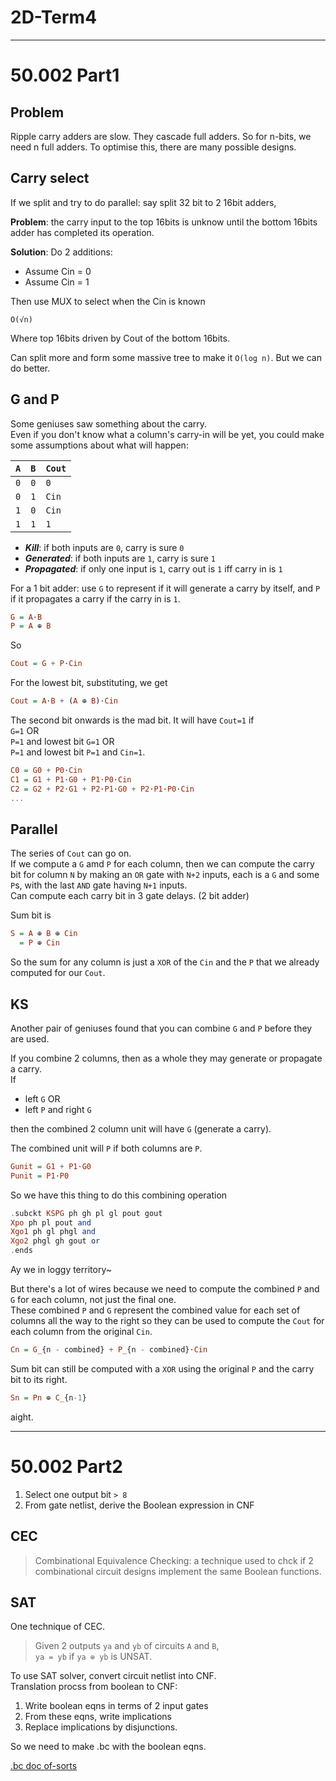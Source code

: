 # 2D-Term4

---

# 50.002 Part1

## Problem

Ripple carry adders are slow.
They cascade full adders.
So for n-bits, we need n full adders.
To optimise this, there are many possible designs.

## Carry select

If we split and try to do parallel: say split 32 bit to 2 16bit adders,

**Problem**: the carry input to the top 16bits is unknow until the bottom 16bits adder has completed its operation.

**Solution**:
Do 2 additions:

- Assume Cin = 0
- Assume Cin = 1

Then use MUX to select when the Cin is known

`O(√n)`

Where top 16bits driven by Cout of the bottom 16bits.

Can split more and form some massive tree to make it `O(log n)`.
But we can do better.

## G and P

Some geniuses saw something about the carry.\
Even if you don't know what a column's carry-in will be yet, you could make some assumptions about what will happen:

| `A` | `B` | `Cout` |
| --- | --- | ------ |
| `0` | `0` | `0`    |
| `0` | `1` | `Cin`  |
| `1` | `0` | `Cin`  |
| `1` | `1` | `1`    |

- **_Kill_**: if both inputs are `0`, carry is sure `0`
- **_Generated_**: if both inputs are `1`, carry is sure `1`
- **_Propagated_**: if only one input is `1`, carry out is `1` iff carry in is `1`

For a 1 bit adder: use `G` to represent if it will generate a carry by itself, and `P` if it propagates a carry if the carry in is `1`.

```haskell
G = A⋅B
P = A ⊕ B
```

So

```haskell
Cout = G + P⋅Cin
```

For the lowest bit, substituting, we get

```haskell
Cout = A⋅B + (A ⊕ B)⋅Cin
```

The second bit onwards is the mad bit.
It will have `Cout=1` if \
`G=1` OR \
`P=1` and lowest bit `G=1` OR\
`P=1` and lowest bit `P=1` and `Cin=1`.

```haskell
C0 = G0 + P0⋅Cin
C1 = G1 + P1⋅G0 + P1⋅P0⋅Cin
C2 = G2 + P2⋅G1 + P2⋅P1⋅G0 + P2⋅P1⋅P0⋅Cin
...
```

## Parallel

The series of `Cout` can go on.\
If we compute a `G` amd `P` for each column, then we can compute the carry bit for column `N` by making an `OR` gate with `N+2` inputs, each is a `G` and some `P`s, with the last `AND` gate having `N+1` inputs.\
Can compute each carry bit in 3 gate delays. (2 bit adder)

Sum bit is

```haskell
S = A ⊕ B ⊕ Cin
  = P ⊕ Cin
```

So the sum for any column is just a `XOR` of the `Cin` and the `P` that we already computed for our `Cout`.

## KS

Another pair of geniuses found that you can combine `G` and `P` before they are used.

If you combine 2 columns, then as a whole they may generate or propagate a carry.\
If

- left `G` OR
- left `P` and right `G`

then the combined 2 column unit will have `G` (generate a carry).

The combined unit will `P` if both columns are `P`.

```haskell
Gunit = G1 + P1⋅G0
Punit = P1⋅P0
```

So we have this thing to do this combining operation

```haskell
.subckt KSPG ph gh pl gl pout gout
Xpo ph pl pout and
Xgo1 ph gl phgl and
Xgo2 phgl gh gout or
.ends
```

Ay we in loggy territory~

But there's a lot of wires because we need to compute the combined `P` and `G` for each column, not just the final one.\
These combined `P` and `G` represent the combined value for each set of columns all the way to the right so they can be used to compute the `Cout` for each column from the original `Cin`.

```haskell
Cn = G_{n - combined} + P_{n - combined}⋅Cin
```

Sum bit can still be computed with a `XOR` using the original `P` and the carry bit to its right.

```haskell
Sn = Pn ⊕ C_{n-1}
```

aight.

---

# 50.002 Part2

1. Select one output bit `> 8`
2. From gate netlist, derive the Boolean expression in CNF

## CEC

> Combinational Equivalence Checking: a technique used to chck if 2 combinational circuit designs implement the same Boolean functions.

## SAT

One technique of CEC.

> Given 2 outputs `ya` and `yb` of circuits `A` and `B`,\
> `ya = yb` if `ya ⊕ yb` is UNSAT.

To use SAT solver, convert circuit netlist into CNF.\
Translation procss from boolean to CNF:

1. Write boolean eqns in terms of 2 input gates
2. From these eqns, write implications
3. Replace implications by disjunctions.

So we need to make .bc with the boolean eqns.

[.bc doc of-sorts](http://users.ics.aalto.fi/tjunttil/circuits/)
